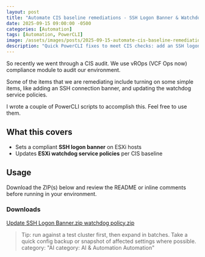 ```yaml
---
layout: post
title: "Automate CIS baseline remediations - SSH Logon Banner & Watchdog Service policy"
date: 2025-09-15 09:00:00 -0500
categories: [Automation]
tags: [Automation, PowerCLI]
image: /assets/images/posts/2025-09-15-automate-cis-baseline-remediations---ssh-logon-banner-and-watchdog-service-policy/cover.png
description: "Quick PowerCLI fixes to meet CIS checks: add an SSH logon banner and update ESXi watchdog service policies across your fleet."
---
```


So recently we went through a CIS audit. We use vROps (VCF Ops now) compliance module to audit our environment.

Some of the items that we are remediating include turning on some simple items, like adding an SSH connection banner, and updating the watchdog service policies.

I wrote a couple of PowerCLI scripts to accomplish this. Feel free to use them.

## What this covers

- Sets a compliant **SSH logon banner** on ESXi hosts
- Updates **ESXi watchdog service policies** per CIS baseline

## Usage

Download the ZIP(s) below and review the README or inline comments before running in your environment.

<div class="original-link-box">
  <h3><i class="fa fa-download"></i> Downloads</h3>
  <a class="original-link-button" href="{{ '/assets/downloads/Update%20SSH%20Logon%20Banner.zip' | relative_url }}" download>
    Update SSH Logon Banner.zip
  </a>
  <a class="original-link-button" href="{{ '/assets/downloads/watchdog%20policy.zip' | relative_url }}" download>
    watchdog policy.zip
  </a>
</div>

> Tip: run against a test cluster first, then expand in batches. Take a quick config backup or snapshot of affected settings where possible.
category: "AI category: AI & Automation Automation"
